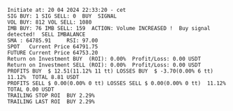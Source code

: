     Initiate at: 20 04 2024 22:33:20 - cet
    SIG BUY: 1 SIG SELL: 0  BUY  SIGNAL
    VOL BUY: 812 VOL SELL: 1080
    IMB BUY: 76 IMB SELL: 159  ACTION: Volume INCREASED !  Buy signal detected!  SELL IMBALANCE
    SMA : 64785.91     RSI: 97.00
    SPOT   Current Price 64791.75
    FUTURE Current Price 64753.20
    Return on Investment BUY  (ROI): 0.00%  Profit/Loss: 0.00 USDT
    Return on Investment SELL (ROI): 0.00%  Profit/Loss: 0.00 USDT
    PROFITS BUY  $ 12.51(11.12% 11 tt) LOSSES BUY  $ -3.70(0.00% 6 tt)  11.12%  TOTAL 8.81 USDT
    PROFITS SELL $ 0.00(0.00% 0 tt) LOSSES SELL $ 0.00(0.00% 0 tt)  11.12%  TOTAL 0.00 USDT
    TRAILING STOP ROI  BUY 2.29%
    TRAILING LAST ROI  BUY 2.29%
